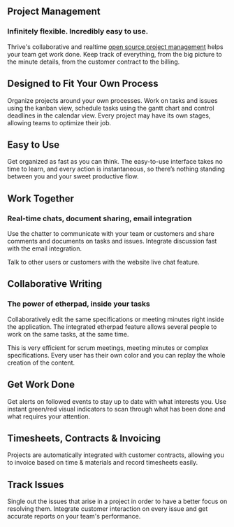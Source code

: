 Project Management
------------------

### Infinitely flexible. Incredibly easy to use.


Thrive's collaborative and realtime <a href="https://www.thrivebureau.com/app/project">open source project management</a>
helps your team get work done. Keep track of everything, from the big picture
to the minute details, from the customer contract to the billing.

Designed to Fit Your Own Process
--------------------------------

Organize projects around your own processes. Work on tasks and issues using the
kanban view, schedule tasks using the gantt chart and control deadlines in the
calendar view. Every project may have its own stages, allowing teams to
optimize their job.

Easy to Use
-----------

Get organized as fast as you can think. The easy-to-use interface takes no time
to learn, and every action is instantaneous, so there’s nothing standing
between you and your sweet productive flow.

Work Together
-------------

### Real-time chats, document sharing, email integration

Use the chatter to communicate with your team or customers and share comments
and documents on tasks and issues. Integrate discussion fast with the email
integration.

Talk to other users or customers with the website live chat feature.

Collaborative Writing
---------------------

### The power of etherpad, inside your tasks

Collaboratively edit the same specifications or meeting minutes right inside
the application. The integrated etherpad feature allows several people to
work on the same tasks, at the same time.

This is very efficient for scrum meetings, meeting minutes or complex
specifications. Every user has their own color and you can replay the whole
creation of the content.

Get Work Done
-------------

Get alerts on followed events to stay up to date with what interests you. Use
instant green/red visual indicators to scan through what has been done and what
requires your attention.

Timesheets, Contracts & Invoicing
---------------------------------

Projects are automatically integrated with customer contracts, allowing you to
invoice based on time & materials and record timesheets easily.

Track Issues
------------

Single out the issues that arise in a project in order to have a better focus
on resolving them. Integrate customer interaction on every issue and get
accurate reports on your team's performance.

